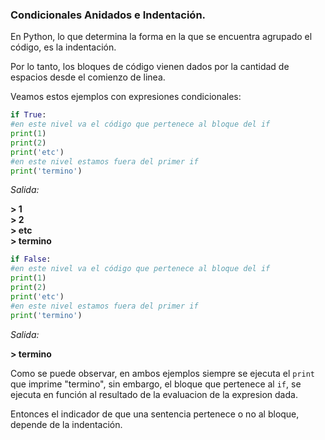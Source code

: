 ### Condicionales Anidados e Indentación.

En Python, lo que determina la forma en la que se encuentra agrupado el código, es la indentación.

Por lo tanto, los bloques de código vienen dados por la cantidad de espacios desde el comienzo de linea.

Veamos estos ejemplos con expresiones condicionales:

  ``` python
if True:
  #en este nivel va el código que pertenece al bloque del if
  print(1)
  print(2)
  print('etc')
#en este nivel estamos fuera del primer if
print('termino')
  ```
  _Salida:_
  
**> 1**  
**> 2**  
**> etc**  
**> termino**  

  ``` python
if False:
  #en este nivel va el código que pertenece al bloque del if
  print(1)
  print(2)
  print('etc')
#en este nivel estamos fuera del primer if
print('termino')
  ```
  _Salida:_
  
**> termino**  

Como se puede observar, en ambos ejemplos siempre se ejecuta el `print` que imprime "termino", sin embargo, el bloque que pertenece al `if`, se ejecuta en función al resultado de la evaluacion de la expresion dada.

Entonces el indicador de que una sentencia pertenece o no al bloque, depende de la indentación.


